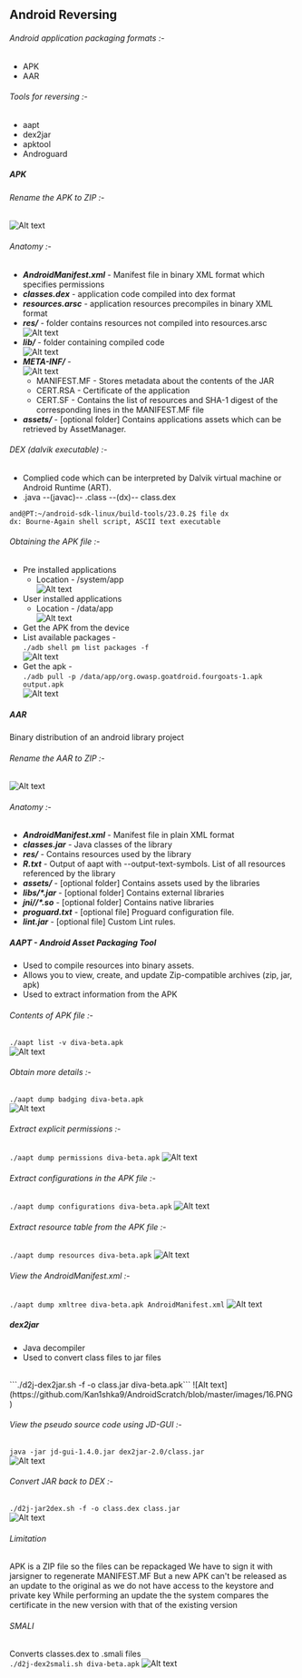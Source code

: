 ## Android Reversing

###### Android application packaging formats :-
* APK
* AAR

###### Tools for reversing :-
* aapt
* dex2jar
* apktool
* Androguard

##### APK

###### Rename the APK to ZIP :-
![Alt text](https://github.com/Kan1shka9/AndroidScratch/blob/master/images/1.PNG)

###### Anatomy :-
* <b><i>AndroidManifest.xml</i></b>	- Manifest file in binary XML format which specifies permissions
* <b><i>classes.dex</i></b>	- application code compiled into dex format
* <b><i>resources.arsc</i></b> - application resources precompiles in binary XML format
* <b><i>res/</i></b> - folder contains resources not compiled into resources.arsc
<br>![Alt text](https://github.com/Kan1shka9/AndroidScratch/blob/master/images/2.PNG)
* <b><i>lib/</i></b> - folder containing compiled code
<br>![Alt text](https://github.com/Kan1shka9/AndroidScratch/blob/master/images/3.PNG)
* <b><i>META-INF/</i></b> -
<br>![Alt text](https://github.com/Kan1shka9/AndroidScratch/blob/master/images/4.PNG)
  * MANIFEST.MF - Stores metadata about the contents of the JAR
  * CERT.RSA - Certificate of the application
  * CERT.SF - Contains the list of resources and SHA-1 digest of the corresponding lines in the MANIFEST.MF file
* <b><i>assets/</i></b>	- [optional folder] Contains applications assets which can be retrieved by AssetManager.

###### DEX (dalvik executable) :-
- Complied code which can be interpreted by Dalvik virtual machine or Android Runtime (ART).
- .java --(javac)-- .class --(dx)-- class.dex
```
and@PT:~/android-sdk-linux/build-tools/23.0.2$ file dx
dx: Bourne-Again shell script, ASCII text executable
```

###### Obtaining the APK file :-
* Pre installed applications
  * Location - /system/app
<br>![Alt text](https://github.com/Kan1shka9/AndroidScratch/blob/master/images/5.PNG)
* User installed applications
  * Location - /data/app
<br>![Alt text](https://github.com/Kan1shka9/AndroidScratch/blob/master/images/6.PNG)
* Get the APK from the device
 * List available packages - <br>```./adb shell pm list packages -f```
  <br>![Alt text](https://github.com/Kan1shka9/AndroidScratch/blob/master/images/7.PNG)
 * Get the apk - <br>```./adb pull -p /data/app/org.owasp.goatdroid.fourgoats-1.apk output.apk```
  <br>![Alt text](https://github.com/Kan1shka9/AndroidScratch/blob/master/images/8.PNG)

##### AAR
Binary distribution of an android library project

###### Rename the AAR to ZIP :-
![Alt text](https://github.com/Kan1shka9/AndroidScratch/blob/master/images/9.PNG)

###### Anatomy :-
* <b><i>AndroidManifest.xml</i></b>	- Manifest file in plain XML format
* <b><i>classes.jar</i></b> - Java classes of the library
* <b><i>res/</i></b>	- Contains resources used by the library
* <b><i>R.txt</i></b> - Output of aapt with --output-text-symbols. List of all resources referenced by the library
* <b><i>assets/</i></b> - [optional folder] Contains assets used by the libraries
* <b><i>libs/*.jar</i></b>	- [optional folder] Contains external libraries
* <b><i>jni//*.so</i></b> - [optional folder] Contains native libraries
* <b><i>proguard.txt</i></b> - [optional file]	Proguard configuration file.
* <b><i>lint.jar</i></b> -	[optional file]	Custom Lint rules.

##### AAPT - Android Asset Packaging Tool
* Used to compile resources into binary assets.
* Allows you to view, create, and update Zip-compatible archives (zip, jar, apk)
* Used to extract information from the APK

###### Contents of APK file :-
```./aapt list -v diva-beta.apk```
<br>
![Alt text](https://github.com/Kan1shka9/AndroidScratch/blob/master/images/10.PNG)

###### Obtain more details :-
```./aapt dump badging diva-beta.apk```
<br>
![Alt text](https://github.com/Kan1shka9/AndroidScratch/blob/master/images/11.PNG)

###### Extract explicit permissions :-
```./aapt dump permissions diva-beta.apk```
![Alt text](https://github.com/Kan1shka9/AndroidScratch/blob/master/images/12.PNG)

###### Extract configurations in the APK file :-
```./aapt dump configurations diva-beta.apk```
![Alt text](https://github.com/Kan1shka9/AndroidScratch/blob/master/images/13.PNG)

###### Extract resource table from the APK file :-
```./aapt dump resources diva-beta.apk```
![Alt text](https://github.com/Kan1shka9/AndroidScratch/blob/master/images/14.PNG)

###### View the AndroidManifest.xml :-
```./aapt dump xmltree diva-beta.apk AndroidManifest.xml```
![Alt text](https://github.com/Kan1shka9/AndroidScratch/blob/master/images/15.PNG)

##### dex2jar
* Java decompiler
* Used to convert class files to jar files
<br>
```./d2j-dex2jar.sh -f -o class.jar diva-beta.apk```
![Alt text](https://github.com/Kan1shka9/AndroidScratch/blob/master/images/16.PNG)

###### View the pseudo source code using JD-GUI :-
```java -jar jd-gui-1.4.0.jar dex2jar-2.0/class.jar```
<br>
![Alt text](https://github.com/Kan1shka9/AndroidScratch/blob/master/images/17.PNG)

###### Convert JAR back to DEX :-
```./d2j-jar2dex.sh -f -o class.dex class.jar```
<br>
![Alt text](https://github.com/Kan1shka9/AndroidScratch/blob/master/images/18.PNG)

###### Limitation
APK is a ZIP file so the files can be repackaged
We have to sign it with jarsigner to regenerate MANIFEST.MF
But a new APK can't be released as an update to the original as we do not have access to the keystore and private key
While performing an update the the system compares the certificate in the new version with that of the existing version

###### SMALI
Converts classes.dex to .smali files
<br>
```./d2j-dex2smali.sh diva-beta.apk```
![Alt text](https://github.com/Kan1shka9/AndroidScratch/blob/master/images/19.PNG)
